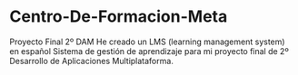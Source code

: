 # Centro-De-Formacion-Meta
Proyecto Final 2º DAM
He creado un LMS (learning management system) en español Sistema de gestión de aprendizaje para mi proyecto final de 2º Desarrollo de Aplicaciones Multiplataforma.
